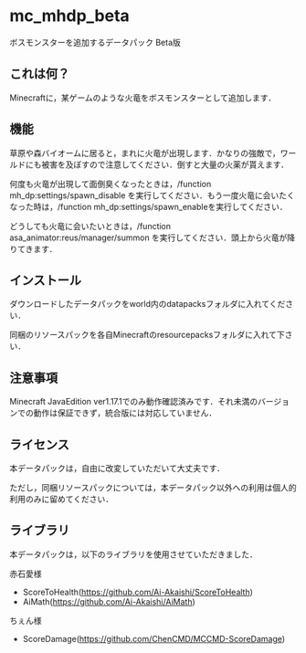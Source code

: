 # mc_mhdp_beta
ボスモンスターを追加するデータパック Beta版

## これは何？

Minecraftに，某ゲームのような火竜をボスモンスターとして追加します．

## 機能

草原や森バイオームに居ると，まれに火竜が出現します．かなりの強敵で，ワールドにも被害を及ぼすので注意してください．倒すと大量の火薬が貰えます．

何度も火竜が出現して面倒臭くなったときは，/function mh_dp:settings/spawn_disable を実行してください．もう一度火竜に会いたくなった時は，/function mh_dp:settings/spawn_enableを実行してください．

どうしても火竜に会いたいときは，/function asa_animator:reus/manager/summon を実行してください．頭上から火竜が降りてきます．

## インストール

ダウンロードしたデータパックをworld内のdatapacksフォルダに入れてください．

同梱のリソースパックを各自Minecraftのresourcepacksフォルダに入れて下さい．

## 注意事項

Minecraft JavaEdition ver1.17.1でのみ動作確認済みです．それ未満のバージョンでの動作は保証できず，統合版には対応していません．

## ライセンス

本データパックは，自由に改変していただいて大丈夫です．

ただし，同梱リソースパックについては，本データパック以外への利用は個人的利用のみに留めてください．

## ライブラリ

本データパックは，以下のライブラリを使用させていただきました．

赤石愛様
- ScoreToHealth(https://github.com/Ai-Akaishi/ScoreToHealth)
- AiMath(https://github.com/Ai-Akaishi/AiMath)
  
ちぇん様
- ScoreDamage(https://github.com/ChenCMD/MCCMD-ScoreDamage)
